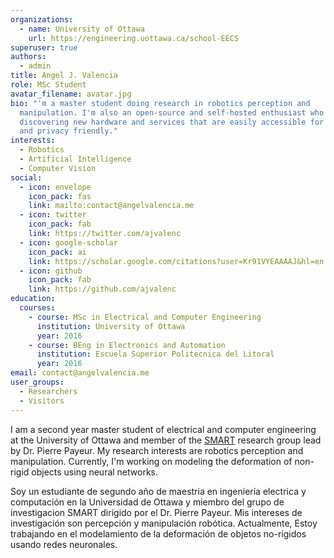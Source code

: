 ```yaml
---
organizations:
  - name: University of Ottawa
    url: https://engineering.uottawa.ca/school-EECS
superuser: true
authors:
  - admin
title: Angel J. Valencia
role: MSc Student
avatar_filename: avatar.jpg
bio: "'m a master student doing research in robotics perception and
  manipulation. I'm also an open-source and self-hosted enthusiast who enjoys
  discovering new hardware and services that are easily accessible for everyone
  and privacy friendly."
interests:
  - Robotics
  - Artificial Intelligence
  - Computer Vision
social:
  - icon: envelope
    icon_pack: fas
    link: mailto:contact@angelvalencia.me
  - icon: twitter
    icon_pack: fab
    link: https://twitter.com/ajvalenc
  - icon: google-scholar
    icon_pack: ai
    link: https://scholar.google.com/citations?user=Kr91VYEAAAAJ&hl=en
  - icon: github
    icon_pack: fab
    link: https://github.com/ajvalenc
education:
  courses:
    - course: MSc in Electrical and Computer Engineering
      institution: University of Ottawa
      year: 2016
    - course: BEng in Electronics and Automation
      institution: Escuela Superior Politecnica del Litoral
      year: 2016
email: contact@angelvalencia.me
user_groups:
  - Researchers
  - Visitors
---
```

I am a second year master student of electrical and computer engineering at the University of Ottawa and member of the [SMART](http://www.site.uottawa.ca/~ppayeur/SMART/) research group lead by Dr. Pierre Payeur. My research interests are robotics perception and manipulation. Currently, I'm working on modeling the deformation of non-rigid objects using neural networks.

Soy un estudiante de segundo año de maestria en ingeniería electrica y computación en la Universidad de Ottawa y miembro del grupo de investigacion SMART dirigido por el Dr. Pierre Payeur. Mis intereses de investigación son percepción y manipulación robótica. Actualmente, Estoy trabajando en el modelamiento de la deformación de objetos no-rígidos usando redes neuronales.